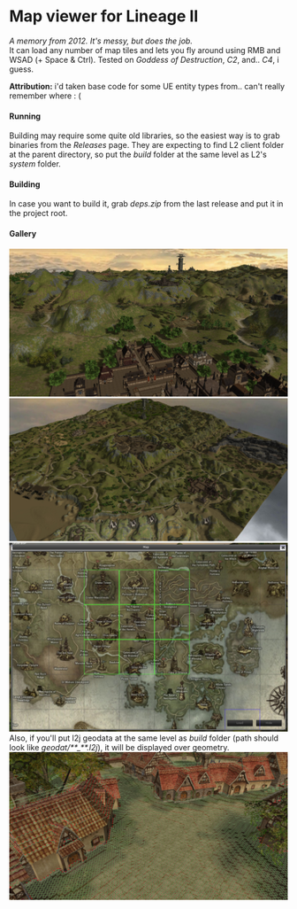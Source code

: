 # Map viewer for Lineage II
_A memory from 2012. It's messy, but does the job._  
It can load any number of map tiles and lets you fly around using RMB and WSAD (+ Space & Ctrl). Tested on _Goddess of Destruction_, _C2_, and.. _C4_, i guess.  

**Attribution:** i'd taken base code for some UE entity types from.. can't really remember where : (
#### Running
Building may require some quite old libraries, so the easiest way is to grab binaries from the _Releases_ page. They are expecting to find L2 client folder at the parent directory, so put the _build_ folder at the same level as L2's _system_ folder.  
#### Building
In case you want to build it, grab _deps.zip_ from the last release and put it in the project root.  
#### Gallery
![](docs/tiles1.jpg)
![](docs/tiles2.jpg)
![](docs/map.jpg)
Also, if you'll put l2j geodata at the same level as _build_ folder (path should look like _geodat/**\_\**.l2j_), it will be displayed over geometry.  
![](docs/geo.jpg)
